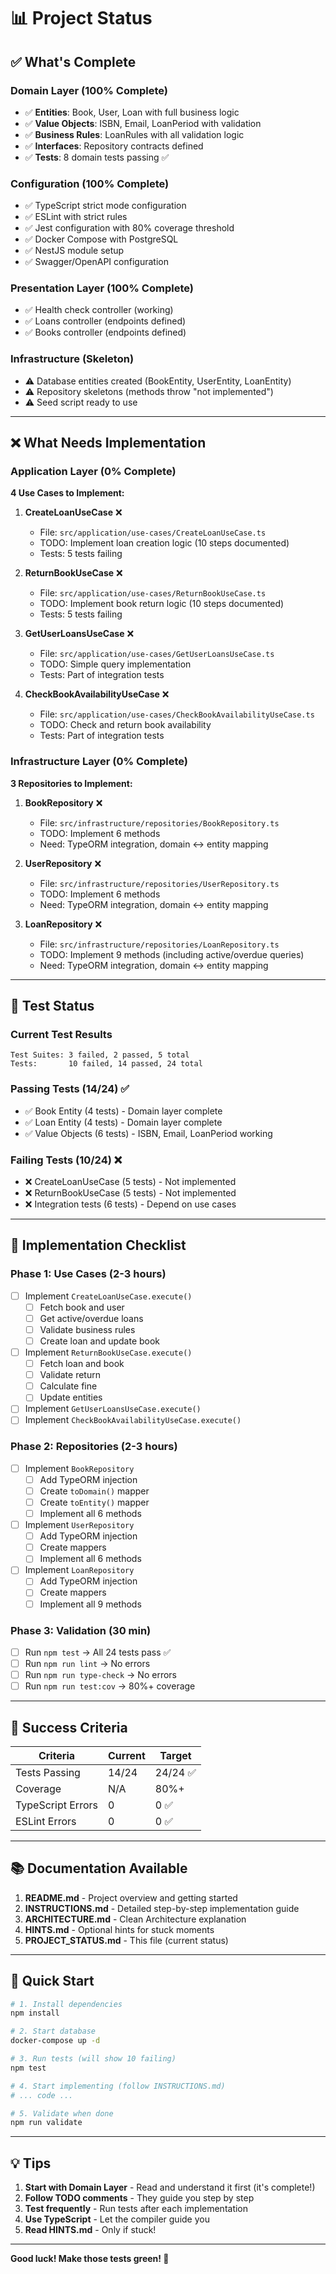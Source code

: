 # 📊 Project Status

## ✅ What's Complete

### Domain Layer (100% Complete)
- ✅ **Entities**: Book, User, Loan with full business logic
- ✅ **Value Objects**: ISBN, Email, LoanPeriod with validation
- ✅ **Business Rules**: LoanRules with all validation logic
- ✅ **Interfaces**: Repository contracts defined
- ✅ **Tests**: 8 domain tests passing ✅

### Configuration (100% Complete)
- ✅ TypeScript strict mode configuration
- ✅ ESLint with strict rules
- ✅ Jest configuration with 80% coverage threshold
- ✅ Docker Compose with PostgreSQL
- ✅ NestJS module setup
- ✅ Swagger/OpenAPI configuration

### Presentation Layer (100% Complete)
- ✅ Health check controller (working)
- ✅ Loans controller (endpoints defined)
- ✅ Books controller (endpoints defined)

### Infrastructure (Skeleton)
- ⚠️ Database entities created (BookEntity, UserEntity, LoanEntity)
- ⚠️ Repository skeletons (methods throw "not implemented")
- ⚠️ Seed script ready to use

---

## ❌ What Needs Implementation

### Application Layer (0% Complete)
**4 Use Cases to Implement:**

1. **CreateLoanUseCase** ❌
   - File: `src/application/use-cases/CreateLoanUseCase.ts`
   - TODO: Implement loan creation logic (10 steps documented)
   - Tests: 5 tests failing

2. **ReturnBookUseCase** ❌
   - File: `src/application/use-cases/ReturnBookUseCase.ts`
   - TODO: Implement book return logic (10 steps documented)
   - Tests: 5 tests failing

3. **GetUserLoansUseCase** ❌
   - File: `src/application/use-cases/GetUserLoansUseCase.ts`
   - TODO: Simple query implementation
   - Tests: Part of integration tests

4. **CheckBookAvailabilityUseCase** ❌
   - File: `src/application/use-cases/CheckBookAvailabilityUseCase.ts`
   - TODO: Check and return book availability
   - Tests: Part of integration tests

### Infrastructure Layer (0% Complete)
**3 Repositories to Implement:**

1. **BookRepository** ❌
   - File: `src/infrastructure/repositories/BookRepository.ts`
   - TODO: Implement 6 methods
   - Need: TypeORM integration, domain ↔ entity mapping

2. **UserRepository** ❌
   - File: `src/infrastructure/repositories/UserRepository.ts`
   - TODO: Implement 6 methods
   - Need: TypeORM integration, domain ↔ entity mapping

3. **LoanRepository** ❌
   - File: `src/infrastructure/repositories/LoanRepository.ts`
   - TODO: Implement 9 methods (including active/overdue queries)
   - Need: TypeORM integration, domain ↔ entity mapping

---

## 🧪 Test Status

### Current Test Results
```
Test Suites: 3 failed, 2 passed, 5 total
Tests:       10 failed, 14 passed, 24 total
```

### Passing Tests (14/24) ✅
- ✅ Book Entity (4 tests) - Domain layer complete
- ✅ Loan Entity (4 tests) - Domain layer complete
- ✅ Value Objects (6 tests) - ISBN, Email, LoanPeriod working

### Failing Tests (10/24) ❌
- ❌ CreateLoanUseCase (5 tests) - Not implemented
- ❌ ReturnBookUseCase (5 tests) - Not implemented
- ❌ Integration tests (6 tests) - Depend on use cases

---

## 📝 Implementation Checklist

### Phase 1: Use Cases (2-3 hours)
- [ ] Implement `CreateLoanUseCase.execute()`
  - [ ] Fetch book and user
  - [ ] Get active/overdue loans
  - [ ] Validate business rules
  - [ ] Create loan and update book
- [ ] Implement `ReturnBookUseCase.execute()`
  - [ ] Fetch loan and book
  - [ ] Validate return
  - [ ] Calculate fine
  - [ ] Update entities
- [ ] Implement `GetUserLoansUseCase.execute()`
- [ ] Implement `CheckBookAvailabilityUseCase.execute()`

### Phase 2: Repositories (2-3 hours)
- [ ] Implement `BookRepository`
  - [ ] Add TypeORM injection
  - [ ] Create `toDomain()` mapper
  - [ ] Create `toEntity()` mapper
  - [ ] Implement all 6 methods
- [ ] Implement `UserRepository`
  - [ ] Add TypeORM injection
  - [ ] Create mappers
  - [ ] Implement all 6 methods
- [ ] Implement `LoanRepository`
  - [ ] Add TypeORM injection
  - [ ] Create mappers
  - [ ] Implement all 9 methods

### Phase 3: Validation (30 min)
- [ ] Run `npm test` → All 24 tests pass ✅
- [ ] Run `npm run lint` → No errors
- [ ] Run `npm run type-check` → No errors
- [ ] Run `npm run test:cov` → 80%+ coverage

---

## 🎯 Success Criteria

| Criteria | Current | Target |
|----------|---------|--------|
| Tests Passing | 14/24 | 24/24 ✅ |
| Coverage | N/A | 80%+ |
| TypeScript Errors | 0 | 0 ✅ |
| ESLint Errors | 0 | 0 ✅ |

---

## 📚 Documentation Available

1. **README.md** - Project overview and getting started
2. **INSTRUCTIONS.md** - Detailed step-by-step implementation guide
3. **ARCHITECTURE.md** - Clean Architecture explanation
4. **HINTS.md** - Optional hints for stuck moments
5. **PROJECT_STATUS.md** - This file (current status)

---

## 🚀 Quick Start

```bash
# 1. Install dependencies
npm install

# 2. Start database
docker-compose up -d

# 3. Run tests (will show 10 failing)
npm test

# 4. Start implementing (follow INSTRUCTIONS.md)
# ... code ...

# 5. Validate when done
npm run validate
```

---

## 💡 Tips

1. **Start with Domain Layer** - Read and understand it first (it's complete!)
2. **Follow TODO comments** - They guide you step by step
3. **Test frequently** - Run tests after each implementation
4. **Use TypeScript** - Let the compiler guide you
5. **Read HINTS.md** - Only if stuck!

---

**Good luck! Make those tests green! 🚀**
